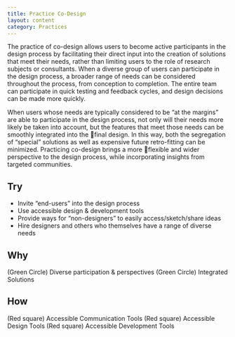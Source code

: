 ```yaml
---
title: Practice Co-Design
layout: content
category: Practices
---
```


The practice of co-design allows users to become active
participants in the design process by facilitating their direct
input into the creation of solutions that meet their needs,
rather than limiting users to the role of research subjects or
consultants. When a diverse group of users can participate
in the design process, a broader range of needs can be
considered throughout the process, from conception to
completion. The entire team can participate in quick testing
and feedback cycles, and design decisions can be made
more quickly.

When users whose needs are typically considered to be “at
the margins” are able to participate in the design process,
not only will their needs more likely be taken into account,
but the features that meet those needs can be smoothly
integrated into the final design. In this way, both the
segregation of “special” solutions as well as expensive future
retro-fitting can be minimized. Practicing co-design brings a
more flexible and wider perspective to the design process,
while incorporating insights from targeted communities.

## Try
* Invite “end-users” into the design process
* Use accessible design & development tools
* Provide ways for “non-designers” to easily access/sketch/share ideas
* Hire designers and others who themselves have a range of diverse needs

## Why
(Green Circle) Diverse participation & perspectives
(Green Circle) Integrated Solutions

## How
(Red square) Accessible Communication Tools
(Red square) Accessible Design Tools
(Red square) Accessible Development Tools
